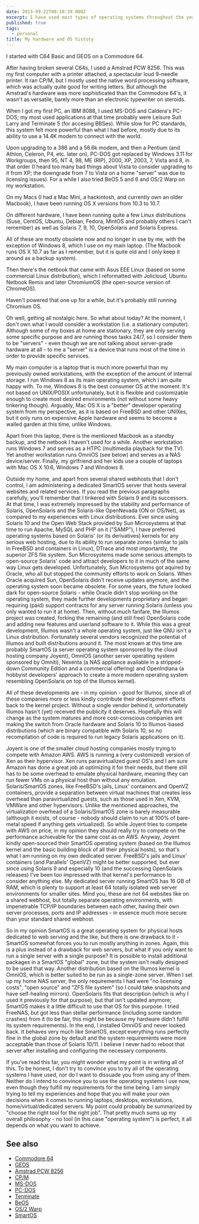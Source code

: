 ```yaml
---
date: 2013-09-22T00:10:39.000Z
excerpt: I have used most types of operating systems throughout the years. For those not interested in a little history, please skip this entry. Otherwise, read more after the break.
published: true
tags:
  - personal
title: My hardware and OS history
---
```

I started with C64 Basic and GEOS on a Commodore 64.

After having broken several C64s, I used a Amstrad PCW 8256. This was my first computer with a printer attached, a spectacular loud 9-needle printer. It ran CP/M, but I mostly used the native word processing software, which was
actually quite good for writing letters. But although the Amstrad's hardware was more sophisticated than the Commodore 64's, it wasn't as versatile, barely more than an electronic typewriter on steroids.

When I got my first PC, an IBM 8088, I used MS-DOS and Caldera's PC-DOS; my most used applications at that time probably were Leisure Suit Larry and Terminate 5 (for accesing BBSes). While slow for PC standards, this system felt more powerful than what I had before, mostly due to its ability to use a 14.4K modem to connect with the world.

Upon upgrading to a 386 and a 56.6k modem, and then a Pentium (and Athlon, Celeron, P4, etc. later on), PC-DOS got replaced by Windows 3.11 for Workgroups, then 95, NT 4, 98, ME (RIP), 2000, XP, 2003, 7, Vista and 8, in that order (I heard too many bad things about Vista to consider upgrading to it from XP; the downgrade from 7 to Vista on a home "server" was due to
licensing issues). For a while I also tried BeOS 5 and 6 and OS/2 Warp on my workstation.

On my Macs (I had a Mac Mini, a hackintosh, and currently own an older Macbook), I have been running OS X versions from 10.3 to 10.7.

On different hardware, I have been running quite a few Linux distributions (Suse, CentOS, Ubuntu, Debian, Fedora, MintOS and probably others I can't remember) as well as Solaris 7, 9, 10, OpenSolaris and Solaris Express. 

All of these are mostly obsolete now and no longer in use by me, with the exception of Windows 8, which I use on my main laptop. (The Macbook runs OS X 10.7 as far as I remember, but it is quite old and I only keep it around as a backup system).

Then there's the netbook that came with Asus EEE Linux (based on some commercial Linux distribution), which I reformatted with Jolicloud, Ubuntu Netbook Remix and later ChromiumOS (the open-source version of ChromeOS).

Haven't powered that one up for a while, but it's probably still running Chromium OS.

Oh well, getting all nostalgic here. So what about today? At the moment, I don't own what I would consider a workstation (i.e. a stationary computer). Although some of my boxes at home are stationary, they are only serving some specific purpose and are running those tasks 24/7, so I consider them to be "servers" - even though we are not talking about server-grade hardware at all - to me a "server" is a device that runs most of the time in order to provide specific services.

My main computer is a laptop that is much more powerful than my previously owned workstations, with the exception of the amount of internal storage. I run Windows 8 as its main operating system, which I am quite happy with. To me, Windows 8 is the best consumer OS at the moment. It's not based on UNIX/POSIX unfortunately, but it is flexible and customizable enough to create most desired environments (not without some heavy tinkering though). Arguably, Mac OS X is a "better" developer operating system from my perspective, as it is based on FreeBSD and other UNIXes, but it only runs on expensive Apple hardware and seems to become a walled garden at this time, unlike Windows.

Apart from this laptop, there is the mentioned Macbook as a standby backup, and the netbook I haven't used for a while. Another workstation runs Windows 7 and serves as a HTPC (multimedia playback for the TV). Yet another workstation runs OmniOS (see below) and serves as a NAS device/server. Finally, my girlfriend and her kids use a couple of laptops with Mac OS X 10.6, Windows 7 and Windows 8.

Outside my home, and apart from several shared webhosts that I don't control, I am administering a dedicated SmartOS server that hosts several websites and related services. If you read the previous paragraphs carefully, you'll remember that I tinkered with Solaris 9 and its successors. At that time, I was extremely impressed by the stability and performance of Solaris,
OpenSolaris and the Solaris-like OpenNevada (ON or OS/Net), as compared to my experiences with Linux distributions. Ever since using Solaris 10 and the Open Web Stack provided by Sun Microsystems at that time to run Apache, MySQL and PHP on it ("SAMP"), I have preferred operating systems based on Solaris' (or its derivatives) kernels for any serious web hosting, due to its ability to run separate zones (similar to jails in FreeBSD and containers in Linux), DTrace and most importantly, the superior ZFS file system. Sun Microsystems made some serious attempts to open-source Solaris' code and attract developers
to it in much of the same way Linux gets developed. Unfortunately, Sun Microsystems got aquired by Oracle, who all but stopped the community efforts to work on Solaris. When Oracle acquired Sun, OpenSolaris didn't receive updates anymore, and the operating system soon became obsolete. For some years, the future looked dark for open-source Solaris - while Oracle didn't stop working on the operating system, they made further developments proprietary and began requiring (paid) support contracts for any server running Solaris (unless you only wanted to run it at home). Then, without much fanfare, the Illumos project was created, forking the remaining (and still free) OpenSolaris code and adding new features and userland software to it. While this was a great development, Illumos wasn't a whole operating system,
just like GNU isn't a Linux distribution. Fortunately several vendors recognized the potential of Illumos and built distributions around it. The most known at this time are probably SmartOS (a server operating system sponsored by the cloud hosting company Joyent), OmniOS (another server operating system sponsored by Omniti), Nexenta (a NAS appliance available in a stripped-down Community Edition and a commercial offering) and OpenIndiana (a hobbyist developers' approach to create a more modern operating system resembling OpenSolaris on top of the Illumos kernel).

All of these developments are - in my opinion - good for Illumos, since all of these companies more or less kindly contribute their development efforts back to the kernel project. Without a single vendor behind it, unfortunately Illumos hasn't (yet) received the publicity it deserves. Hopefully this will change as the system matures and more cost-conscious companies are making the switch from Oracle hardware and Solaris 10 to Illumos-based distributions (which are binary compatible with Solaris 10, so no recompilation of code is required to run legacy Solaris applications on it).

Joyent is one of the smaller cloud hosting companies mostly trying to compete with Amazon AWS. AWS is running a (very customized) version of Xen as their hypervisor. Xen runs paravirtualized guest OS's and I am sure Amazon has done a great job at optimizing it for their needs, but there still has to be some overhead to emulate physical hardware, meaning they can run fewer VMs on a physical host than without any emulation. Solaris/SmartOS zones, like FreeBSD's jails, Linux' containers and OpenVZ containers, provide a separation between virtual machines that creates less overhead than paravirtualized guests, such as those used in Xen, KVM, VMWare and other hypervisors. Unlike the mentioned approaches, the virtualization overhead of a Solaris/SmartOS zone is barely measurable (although it exists, of course - nobody should claim to run at 100% of bare-metal speed if anything gets virtualized). So while Joyent tries to compete with AWS on price, in my opinion they should really try to compete on the performance achievable for the same cost as on AWS. Anyway, Joyent kindly open-sourced their SmartOS operating system (based on the Illumos kernel and the basic building block of all their physical hosts), so that's what I am running on my own dedicated server. FreeBSD's jails and Linux' containers (and Parallels' OpenVZ) might be better supported, but ever since using Solaris 9 and especially 10 (and the successing OpenSolaris releases) I've been too impressed with that kernel's performance to consider anything else. My dedicated server running SmartOS has 16 GB of RAM, which is plenty to support at least 64 totally isolated web server environments for
smaller sites. Mind you, these are not 64 websites like on a shared webhost, but totally separate operating environments, with impenetrable TCP/IP boundaries between each other, having their own server processes, ports and IP addresses - in essence much more secure than your standard shared webhost.

So in my opinion SmartOS is a great operating system for physical hosts dedicated to web serving and the like, but there is one drawback to it - SmartOS somewhat forces you to run mostly anything in zones. Again, this is a plus instead of a drawback for web servers, but what if you only want to run a single server with a single purpose? It is possible to install additional packages in a SmartOS "global" zone, but the system isn't really designed to be used that way. Another distribution based on the Illumos kernel is OmniOS, which is better suited to be run as a single-zone server. When I set up my home NAS server, the only requirements I had were "no licensing costs", "open source" and "ZFS file system" (so I could take snapshots and have self-healing mirrors). OpenSolaris fits that description (which is why I used it previously for that purpose), but that isn't updated anymore; SmartOS makes it a little difficult to use that OS for this purpose. I tried FreeNAS, but got less than stellar performance (including some random crashes) from it (to be fair, this might be because my hardware didn't fulfill its system requirements). In the end, I installed OmniOS and never looked back. It behaves very much like
SmartOS, except everything runs perfectly fine in the global zone by default and the system requirements were more acceptable than those of Solaris 10/11. I believe I never had to reboot that server after installing and configuring the necessary components.

If you've read this far, you might wonder what my point is in writing all of this. To be honest, I don't try to convince you to try all of the operating systems I have used, nor do I want to dissuade you from using any of them. Neither do I intend to convince you to use the operating systems I use now, even though they fulfill my requirements for the time being. I am simply trying to tell my experiences and hope that you will make your own decisions when it comes to running laptops, desktops, workstations, home/virtual/dedicated servers. My point could probably be summarized by "choose the right tool for the right job". That pretty much sums up my overall philosophy - no tool (in this case "operating system") is perfect, it all depends on what you want to achieve.

## See also

* [Commodore 64](https://en.wikipedia.org/wiki/Commodore_64)
* [GEOS](https://en.wikipedia.org/wiki/GEOS_\(8-bit_operating_system\))
* [Amstrad PCW 8256](https://en.wikipedia.org/wiki/Amstrad_PCW#PCW_8256_and_8512)
* [CP/M](https://en.wikipedia.org/wiki/CP/M)
* [MS-DOS](https://en.wikipedia.org/wiki/MS-DOS)
* [PC-DOS](https://en.wikipedia.org/wiki/PC-DOS)
* [Terminate](https://en.wikipedia.org/wiki/Terminate_(software))
* [BeOS](https://en.wikipedia.org/wiki/BeOS)
* [OS/2 Warp](https://en.wikipedia.org/wiki/OS/2#1994-1996:_The_.22Warp.22_years)
* [SmartOS](https://en.wikipedia.org/wiki/SmartOS)
